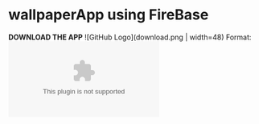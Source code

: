 # wallpaperApp using FireBase
**DOWNLOAD THE APP**
![GitHub Logo](download.png | width=48)
Format: ![dd](https://github.com/prince214/Wallset-Wallpaper-App/raw/master/wallset.apk)
